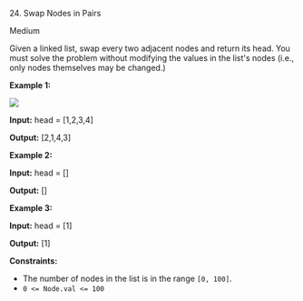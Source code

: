 24\. Swap Nodes in Pairs

Medium

Given a linked list, swap every two adjacent nodes and return its head. You must solve the problem without modifying the values in the list's nodes (i.e., only nodes themselves may be changed.)

**Example 1:**

![](https://assets.leetcode.com/uploads/2020/10/03/swap_ex1.jpg)

**Input:** head = [1,2,3,4]

**Output:** [2,1,4,3] 

**Example 2:**

**Input:** head = []

**Output:** [] 

**Example 3:**

**Input:** head = [1]

**Output:** [1] 

**Constraints:**

*   The number of nodes in the list is in the range `[0, 100]`.
*   `0 <= Node.val <= 100`